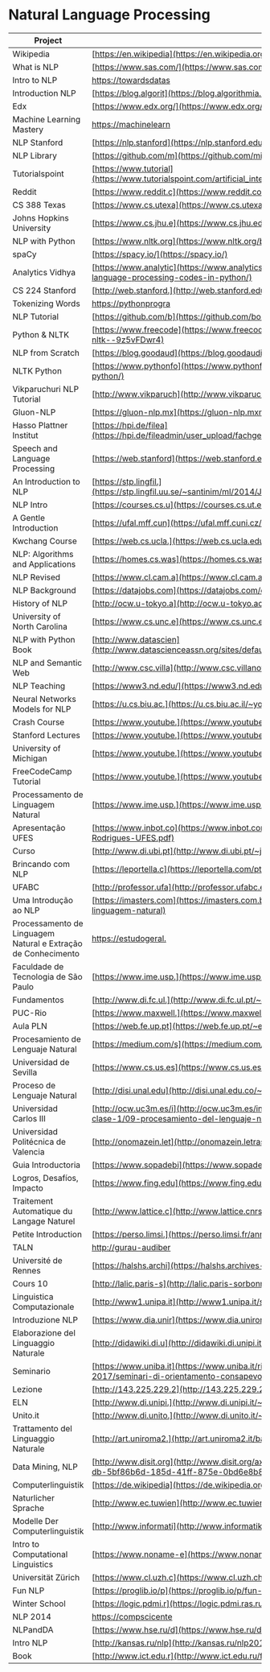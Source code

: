 # Natural Language Processing

| Project                                                       | URL                                                                                                                                                                                        | Language |
|---------------------------------------------------------------|---------------------------------------------------------------------------------------------------------------------------------------------------------------------------------------------------|----------|
| Wikipedia                                                     | [https://en.wikipedia](https://en.wikipedia.org/wiki/Natural_language_processing)                                                                                                                 | EN       |
| What is NLP                                                   | [https://www.sas.com/](https://www.sas.com/en_us/insights/analytics/what-is-natural-language-processing-nlp.html)                                                                                 | EN       |
| Intro to NLP                                                  | [https://towardsdatas](https://towardsdatascience.com/an-easy-introduction-to-natural-language-processing-b1e2801291c1)                                                                           | EN       |
| Introduction NLP                                              | [https://blog.algorit](https://blog.algorithmia.com/introduction-natural-language-processing-nlp/)                                                                                                | EN       |
| Edx                                                           | [https://www.edx.org/](https://www.edx.org/course/natural-language-processing-1)                                                                                                                  | EN       |
| Machine Learning Mastery                                      | [https://machinelearn](https://machinelearningmastery.com/natural-language-processing/)                                                                                                           | EN       |
| NLP Stanford                                                  | [https://nlp.stanford](https://nlp.stanford.edu/blog/)                                                                                                                                            | EN       |
| NLP Library                                                   | [https://github.com/m](https://github.com/mihail911/nlp-library)                                                                                                                                            | EN       |
| Tutorialspoint                                                | [https://www.tutorial](https://www.tutorialspoint.com/artificial_intelligence/artificial_intelligence_natural_language_processing.htm)                                                            | EN       |
| Reddit                                                        | [https://www.reddit.c](https://www.reddit.com/r/LanguageTechnology/)                                                                                                                              | EN       |
| CS 388 Texas                                                  | [https://www.cs.utexa](https://www.cs.utexas.edu/~mooney/cs388/)                                                                                                                                  | EN       |
| Johns Hopkins University                                      | [https://www.cs.jhu.e](https://www.cs.jhu.edu/~jason/465/)                                                                                                                                        | EN       |
| NLP with Python                                               | [https://www.nltk.org](https://www.nltk.org/book/)                                                                                                                                                | EN       |
| spaCy                                                         | [https://spacy.io/](https://spacy.io/)                                                                                                                                                            | EN       |
| Analytics Vidhya                                              | [https://www.analytic](https://www.analyticsvidhya.com/blog/2017/01/ultimate-guide-to-understand-implement-natural-language-processing-codes-in-python/)                                          | EN       |
| CS 224 Stanford                                               | [http://web.stanford.](http://web.stanford.edu/class/cs224n/)                                                                                                                        | EN       |
| Tokenizing Words                                              | [https://pythonprogra](https://pythonprogramming.net/tokenizing-words-sentences-nltk-tutorial/)                                                                                                   | EN       |
| NLP Tutorial                                                  | [https://github.com/b](https://github.com/bonzanini/nlp-tutorial)                                                                                                                                 | EN       |
| Python & NLTK                                                 | [https://www.freecode](https://www.freecodecamp.org/news/beaucarnes/natural-language-processing-tutorial-with-python-nltk--9z5vFDwr4)                                                             | EN       |
| NLP from Scratch                                              | [https://blog.goodaud](https://blog.goodaudience.com/learn-natural-language-processing-from-scratch-7893314725ff)                                                                                 | EN       |
| NLTK Python                                                   | [https://www.pythonfo](https://www.pythonforengineers.com/introduction-to-nltk-natural-language-processing-with-python/)                                                                          | EN       |
| Vikparuchuri NLP Tutorial                                     | [http://www.vikparuch](http://www.vikparuchuri.com/blog/natural-language-processing-tutorial/)                                                                                                    | EN       |
| Gluon-NLP                                                     | [https://gluon-nlp.mx](https://gluon-nlp.mxnet.io/)                                                                                                                                               | EN       |
| Hasso Plattner Institut                                       | [https://hpi.de/filea](https://hpi.de/fileadmin/user_upload/fachgebiete/plattner/teaching/NaturalLanguageProcessing/NLP2016/NLP01_IntroNLP.pdf)                                                   | EN       |
| Speech and Language Processing                                | [https://web.stanford](https://web.stanford.edu/~jurafsky/slp3/ed3book.pdf)                                                                                                                       | EN       |
| An Introduction to NLP                                        | [https://stp.lingfil.](https://stp.lingfil.uu.se/~santinim/ml/2014/JurafskyMartinSpeechAndLanguageProcessing2ed_draft%202007.pdf)                                                                 | EN       |
| NLP Intro                                                     | [https://courses.cs.u](https://courses.cs.ut.ee/LTAT.01.001/2017_fall/uploads/Main/Lecture1.pdf)                                                                                                  | EN       |
| A Gentle Introduction                                         | [https://ufal.mff.cun](https://ufal.mff.cuni.cz/~hladka/2013/docs/day-1.posted.pdf)                                                                                                               | EN       |
| Kwchang Course                                                | [https://web.cs.ucla.](https://web.cs.ucla.edu/~kwchang/teaching/NLP16/slides/)                                                                                                                   | EN       |
| NLP: Algorithms and Applications                              | [https://homes.cs.was](https://homes.cs.washington.edu/~nasmith/slides/wsdm-1-31-15.pdf)                                                                                                          | EN       |
| NLP Revised                                                   | [https://www.cl.cam.a](https://www.cl.cam.ac.uk/teaching/2002/NatLangProc/revised.pdf)                                                                                                            | EN       |
| NLP Background                                                | [https://datajobs.com](https://datajobs.com/data-science-repo/NLP-Background-[SU].pdf)                                                                                                            | EN       |
| History of NLP                                                | [http://ocw.u-tokyo.a](http://ocw.u-tokyo.ac.jp/lecture_files/is_01/12/notes/en/12.history-langinfo.pdf)                                                                                          | EN       |
| University of North Carolina                                  | [https://www.cs.unc.e](https://www.cs.unc.edu/~mbansal/teaching/slides/nlp_comp790_fall2016_lec1_aug24-intro.pdf)                                                                                 | EN       |
| NLP with Python Book                                          | [http://www.datascien](http://www.datascienceassn.org/sites/default/files/Natural%20Language%20Processing%20with%20Python.pdf)                                                                    | EN       |
| NLP and Semantic Web                                          | [http://www.csc.villa](http://www.csc.villanova.edu/~nlp/pres1/presentation.pdf)                                                                                                                  | EN       |
| NLP Teaching                                                  | [https://www3.nd.edu/](https://www3.nd.edu/~dchiang/teaching/nlp/2018/readings.html)                                                                                                              | EN       |
| Neural Networks Models for NLP                                | [https://u.cs.biu.ac.](https://u.cs.biu.ac.il/~yogo/nnlp.pdf)                                                                                                                                     | EN       |
| Crash Course                                                  | [https://www.youtube.](https://www.youtube.com/watch?v=fOvTtapxa9c)                                                                                                                               | EN       |
| Stanford Lectures                                             | [https://www.youtube.](https://www.youtube.com/watch?v=OQQ-W_63UgQ&list=PL3FW7Lu3i5Jsnh1rnUwq_TcylNr7EkRe6)                                                                                       | EN       |
| University of Michigan                                        | [https://www.youtube.](https://www.youtube.com/watch?v=n25JjoixM3I&list=PLLssT5z_DsK8BdawOVCCaTCO99Ya58ryR)                                                                                       | EN       |
| FreeCodeCamp Tutorial                                         | [https://www.youtube.](https://www.youtube.com/watch?v=X2vAabgKiuM&t=10s)                                                                                                                         | EN       |
| Processamento de Linguagem Natural                            | [https://www.ime.usp.](https://www.ime.usp.br/~slago/IA-pln.pdf)                                                                                                                                  | PT       |
| Apresentação UFES                                             | [https://www.inbot.co](https://www.inbot.com.br/artigos/educacional/Processamento-de-Linguagem-Natural-PLN-Jacson-Rodrigues-UFES.pdf)                                                             | PT       |
| Curso                                                         | [http://www.di.ubi.pt](http://www.di.ubi.pt/~jpaulo/ensino/PLN/)                                                                                                                                  | PT       |
| Brincando com NLP                                             | [https://leportella.c](https://leportella.com/pt-br/2017/11/30/brincando-de-nlp-com-spacy.html)                                                                                                   | PT       |
| UFABC                                                         | [http://professor.ufa](http://professor.ufabc.edu.br/~jesus.mena/courses/pln-1q-2018/)                                                                                                            | PT       |
| Uma Introdução ao NLP                                         | [https://imasters.com](https://imasters.com.br/back-end/falando-em-voz-alta-uma-introducao-ao-processamento-de-linguagem-natural)                                                                 | PT       |
| Processamento de Linguagem Natural e Extração de Conhecimento | [https://estudogeral.](https://estudogeral.sib.uc.pt/bitstream/10316/35676/1/Processamento%20de%20Linguagem%20Natural%20e%20Extracao%20de%20Conhecimento.pdf)                                     | PT       |
| Faculdade de Tecnologia de São Paulo                          | [https://www.ime.usp.](https://www.ime.usp.br/~slago/pl-12.pdf)                                                                                                                                   | PT       |
| Fundamentos                                                   | [http://www.di.fc.ul.](http://www.di.fc.ul.pt/~ahb/pubs/2008dBrancoCosta.pdf)                                                                                                                     | PT       |
| PUC-Rio                                                       | [https://www.maxwell.](https://www.maxwell.vrac.puc-rio.br/10081/10081_5.PDF)                                                                                                                     | PT       |
| Aula PLN                                                      | [https://web.fe.up.pt](https://web.fe.up.pt/~eol/SSIIM/1112/aula_pln.pdf)                                                                                                                         | PT       |
| Procesamiento de Lenguaje Natural                             | [https://medium.com/s](https://medium.com/soldai/procesamiento-de-lenguaje-natural-5315cf212d0f)                                                                                                  | ES       |
| Universidad de Sevilla                                        | [https://www.cs.us.es](https://www.cs.us.es/cursos/ia2/temas/tema-06.pdf)                                                                                                                         | ES       |
| Proceso de Lenguaje Natural                                   | [http://disi.unal.edu](http://disi.unal.edu.co/~lctorress/iartificial/IAc016.pdf)                                                                                                                 | ES       |
| Universidad Carlos III                                        | [http://ocw.uc3m.es/i](http://ocw.uc3m.es/ingenieria-telematica/inteligencia-en-redes-de-comunicaciones/material-de-clase-1/09-procesamiento-del-lenguaje-natural)                                | ES       |
| Universidad Politécnica de Valencia                           | [http://onomazein.let](http://onomazein.letras.uc.cl/Articulos/26/1_Perinan.pdf)                                                                                                                  | ES       |
| Guia Introductoria                                            | [https://www.sopadebi](https://www.sopadebits.com/wp-content/uploads/2011/03/4479-pln-1.0-20070630.pdf)                                                                                           | ES       |
| Logros, Desafíos, Impacto                                     | [https://www.fing.edu](https://www.fing.edu.uy/inco/cursos/grampln/presentaciones/GFLN2012_01_intro.pdf)                                                                                          | ES       |
| Traitement Automatique du Langage Naturel                     | [http://www.lattice.c](http://www.lattice.cnrs.fr/sites/itellier/poly_info_ling/linguistique003.html)                                                                                             | FR       |
| Petite Introduction                                           | [https://perso.limsi.](https://perso.limsi.fr/anne/coursM2R/intro.pdf)                                                                                                                            | FR       |
| TALN                                                          | [http://gurau-audiber](http://gurau-audibert.hd.free.fr/josdblog/wp-content/uploads/2011/12/TAL_ITCN.pdf)                                                                                         | FR       |
| Université de Rennes                                          | [https://halshs.archi](https://halshs.archives-ouvertes.fr/tel-01322692/document)                                                                                                                 | FR       |
| Cours 10                                                      | [http://lalic.paris-s](http://lalic.paris-sorbonne.fr/PAGESPERSO/atanassova/lfa/Cours10.pdf)                                                                                                      | FR       |
| Linguistica Computazionale                                    | [http://www1.unipa.it](http://www1.unipa.it/sorce/didattica/sei1213/SEI1213_01_Linguistica_Computazionale_intro.pdf)                                                                              | IT       |
| Introduzione NLP                                              | [https://www.dia.unir](https://www.dia.uniroma3.it/~ia/docs/old/Introduzione_NLP.pdf)                                                                                                             | IT       |
| Elaborazione del Linguaggio Naturale                          | [http://didawiki.di.u](http://didawiki.di.unipi.it/doku.php/magistraleinformatica/eln/start)                                                                                                      | IT       |
| Seminario                                                     | [https://www.uniba.it](https://www.uniba.it/ricerca/dipartimenti/informatica/tutorato/orientamento-e-tutorato-1/orientamento-2017/seminari-di-orientamento-consapevole-edizione-2017/seminario-7) | IT       |
| Lezione                                                       | [http://143.225.229.2](http://143.225.229.219/Resources/Master%20MSTD-Mazzeo/Slide%20Lezione%20(NLP).pdf)                                                                                         | IT       |
| ELN                                                           | [http://www.di.unipi.](http://www.di.unipi.it/~cappelli/processi.html)                                                                                                                            | IT       |
| Unito.it                                                      | [http://www.di.unito.](http://www.di.unito.it/~bosco/lingue2013/NLP-1-11marzo13.pdf)                                                                                                              | IT       |
| Trattamento del Linguaggio Naturale                           | [http://art.uniroma2.](http://art.uniroma2.it/basili/TAL_Corso/mioweb/Rbas_Lezioni/Lez_probabilita/Analisi_dei_Testi.pdf)                                                                         | IT       |
| Data Mining, NLP                                              | [http://www.disit.org](http://www.disit.org/axmedis/5bf/00000-5bf86b6d-185d-41ff-875e-0bd6e8b8ea73/2/~saved-on-db-5bf86b6d-185d-41ff-875e-0bd6e8b8ea73.pdf)                                       | IT       |
| Computerlinguistik                                            | [https://de.wikipedia](https://de.wikipedia.org/wiki/Computerlinguistik)                                                                                                                          | DE       |
| Naturlicher Sprache                                           | [http://www.ec.tuwien](http://www.ec.tuwien.ac.at/~salamon/download/NatuerlicheSprache.pdf)                                                                                                       | DE       |
| Modelle Der Computerlinguistik                                | [http://www.informati](http://www.informatik.uni-leipzig.de/~graebe/Texte/FiettaGienappMcCann-16-Folien.pdf)                                                                                      | DE       |
| Intro to Computational Linguistics                            | [https://www.noname-e](https://www.noname-ev.de/wiki/uploads/a/a3/Computerlinguistik.pdf)                                                                                                         | DE       |
| Universität Zürich                                            | [https://www.cl.uzh.c](https://www.cl.uzh.ch/dam/jcr:ffffffff-b2e3-81a5-ffff-fffff7c4f4a7/ecl1.0.l.pdf)                                                                                           | DE       |
| Fun NLP                                                       | [https://proglib.io/p](https://proglib.io/p/fun-nlp/)                                                                                                                                             | RU       |
| Winter School                                                 | [https://logic.pdmi.r](https://logic.pdmi.ras.ru/~sergey/slides/N16_WinterSchoolHSE.pdf)                                                                                                          | RU       |
| NLP 2014                                                      | [https://compscicente](https://compscicenter.ru/media/slides/nlp_2014_spring/2014_02_17_nlp_2014_spring.pdf)                                                                                      | RU       |
| NLPandDA                                                      | [https://www.hse.ru/d](https://www.hse.ru/data/2017/08/12/1174382138/NLPandDA_4print.pdf)                                                                                                         | RU       |
| Intro NLP                                                     | [http://kansas.ru/nlp](http://kansas.ru/nlp2016/intro.pdf)                                                                                                                                        | RU       |
| Book                                                          | [http://www.ict.edu.r](http://www.ict.edu.ru/ft/004938/shemakin.pdf)                                                                                                                              | RU       |
